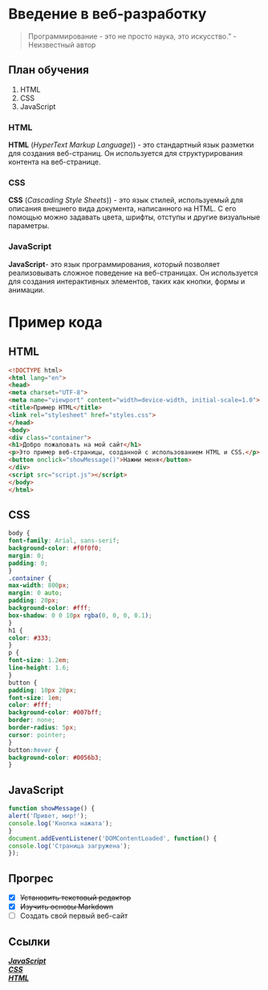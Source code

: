 # Введение в веб-разработку  
>Программирование - это не просто наука, это искусство.” - Неизвестный автор
## План обучения
1. HTML
2. CSS
3. JavaScript
### HTML  
**HTML** (*HyperText Markup Language*)) - это стандартный язык разметки для создания веб-страниц. Он используется для
структурирования контента на веб-странице.
### CSS  
**CSS** (*Cascading Style Sheets*)) - это язык стилей, используемый для описания внешнего вида документа, написанного на
HTML. С его помощью можно задавать цвета, шрифты, отступы и другие визуальные параметры.
### JavaScript  
**JavaScript**- это язык программирования, который позволяет реализовывать сложное поведение на веб-страницах. Он
используется для создания интерактивных элементов, таких как кнопки, формы и анимации.
 # Пример кода
 ## HTML  
 ```HTML
<!DOCTYPE html>
<html lang="en">
<head>
<meta charset="UTF-8">
<meta name="viewport" content="width=device-width, initial-scale=1.0">
<title>Пример HTML</title>
<link rel="stylesheet" href="styles.css">
</head>
<body>
<div class="container">
<h1>Добро пожаловать на мой сайт</h1>
<p>Это пример веб-страницы, созданной с использованием HTML и CSS.</p>
<button onclick="showMessage()">Нажми меня</button>
</div>
<script src="script.js"></script>
</body>
</html>
```
## CSS  
``` CSS
body {
font-family: Arial, sans-serif;
background-color: #f0f0f0;
margin: 0;
padding: 0;
}
.container {
max-width: 800px;
margin: 0 auto;
padding: 20px;
background-color: #fff;
box-shadow: 0 0 10px rgba(0, 0, 0, 0.1);
}
h1 {
color: #333;
}
p {
font-size: 1.2em;
line-height: 1.6;
}
button {
padding: 10px 20px;
font-size: 1em;
color: #fff;
background-color: #007bff;
border: none;
border-radius: 5px;
cursor: pointer;
}
button:hover {
background-color: #0056b3;
}
```
## JavaScript  
```JavaScript
function showMessage() {
alert('Привет, мир!');
console.log('Кнопка нажата');
}
document.addEventListener('DOMContentLoaded', function() {
console.log('Страница загружена');
});
```
## Прогрес  
- [x] ~~Установить текстовый редактор~~  
- [x] ~~Изучить основы Markdown~~  
- [ ] Создать свой первый веб-сайт  
## Ссылки
[***JavaScript***](https://learn.javascript.ru/?ysclid=m1rzgxjl32521824358)  
[***CSS***](https://developer.mozilla.org/en-US/docs/Web/CSS)  
[***HTML***](https://developer.mozilla.org/ru/docs/Learn/Getting_started_with_the_web/HTML_basics)  

